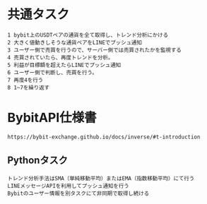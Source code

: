 # 共通タスク
    1 bybit上のUSDTペアの通貨を全て取得し、トレンド分析にかける
    2 大きく値動きしそうな通貨ペアをLINEでプッシュ通知
    3 ユーザー側で売買を行うので、サーバー側では売買されたかを監視する
    4 売買されていたら、再度トレンドを分析。
    5 利益が目標額を超えたらLINEでプッシュ通知
    6 ユーザー側で判断し、売買を行う。
    7 再度4を行う
    8 1~7を繰り返す

# BybitAPI仕様書
    https://bybit-exchange.github.io/docs/inverse/#t-introduction

## Pythonタスク
    トレンド分析手法はSMA（単純移動平均）またはEMA（指数移動平均）にて行う
    LINEメッセージAPIを利用してプッシュ通知を行う
    Bybitのユーザー情報を別タスクにて非同期で取得し続ける

